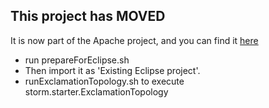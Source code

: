 ## This project has MOVED

It is now part of the Apache project, and you can find it [here](https://github.com/apache/incubator-storm/tree/master/examples/storm-starter)

* run prepareForEclipse.sh
* Then import it as 'Existing Eclipse project'.
* runExclamationTopology.sh to execute storm.starter.ExclamationTopology 
